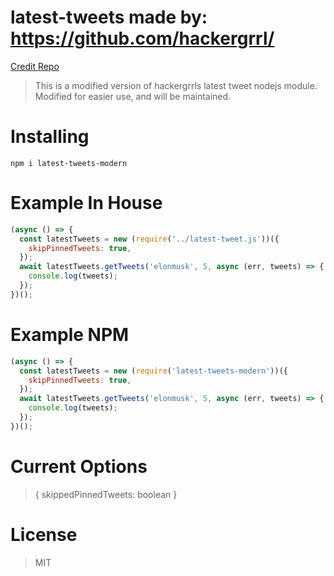 # latest-tweets made by: https://github.com/hackergrrl/

[Credit Repo](https://github.com/hackergrrl/latest-tweets)

> This is a modified version of hackergrrls latest tweet nodejs module.
> Modified for easier use, and will be maintained.

# Installing

```npm i latest-tweets-modern ```

# Example In House

```js
(async () => {
  const latestTweets = new (require('../latest-tweet.js'))({
    skipPinnedTweets: true,
  });
  await latestTweets.getTweets('elonmusk', 5, async (err, tweets) => {
    console.log(tweets);
  });
})();
```

# Example NPM

```js
(async () => {
  const latestTweets = new (require('latest-tweets-modern'))({
    skipPinnedTweets: true,
  });
  await latestTweets.getTweets('elonmusk', 5, async (err, tweets) => {
    console.log(tweets);
  });
})();
```

# Current Options

> {
> skippedPinnedTweets: boolean
> }

# License

> MIT
